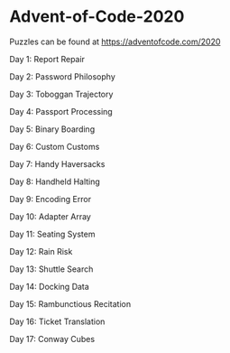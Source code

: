 # Advent-of-Code-2020
Puzzles can be found at https://adventofcode.com/2020

Day 1: Report Repair

Day 2: Password Philosophy

Day 3: Toboggan Trajectory

Day 4: Passport Processing

Day 5: Binary Boarding

Day 6: Custom Customs

Day 7: Handy Haversacks

Day 8: Handheld Halting

Day 9: Encoding Error

Day 10: Adapter Array

Day 11: Seating System

Day 12: Rain Risk

Day 13: Shuttle Search

Day 14: Docking Data

Day 15: Rambunctious Recitation

Day 16: Ticket Translation

Day 17: Conway Cubes

